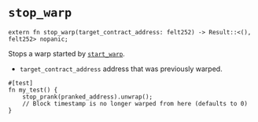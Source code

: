 # `stop_warp`

```cairo
extern fn stop_warp(target_contract_address: felt252) -> Result::<(), felt252> nopanic;
```

Stops a warp started by [`start_warp`](./start_warp.md).

- `target_contract_address` address that was previously warped.

```cairo title="Example"
#[test]
fn my_test() {
    stop_prank(pranked_address).unwrap();
    // Block timestamp is no longer warped from here (defaults to 0)
}
```
